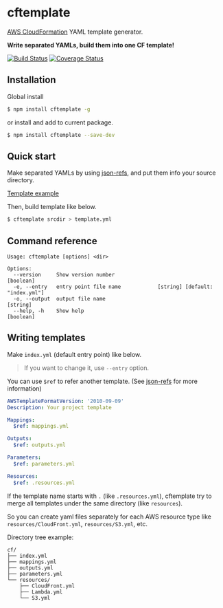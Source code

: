 # cftemplate

[AWS CloudFormation] YAML template generator.

**Write separated YAMLs, build them into one CF template!**

[![Build Status][travis-img]][travis-url]
[![Coverage Status][coveralls-img]][coveralls-url]

## Installation

Global install

```bash
$ npm install cftemplate -g
```

or install and add to current package.

```bash
$ npm install cftemplate --save-dev
```

## Quick start

Make separated YAMLs by using [json-refs], and put them info your source directory.

[Template example]

Then, build template like below.

```bash
$ cftemplate srcdir > template.yml
```

## Command reference

```
Usage: cftemplate [options] <dir>

Options:
  --version     Show version number                                    [boolean]
  -e, --entry   entry point file name            [string] [default: "index.yml"]
  -o, --output  output file name                                        [string]
  --help, -h    Show help                                              [boolean]
```

## Writing templates

Make `index.yml` (default entry point) like below.

> If you want to change it, use `--entry` option.

You can use `$ref` to refer another template. (See [json-refs] for more information)

```yaml
AWSTemplateFormatVersion: '2010-09-09'
Description: Your project template

Mappings:
  $ref: mappings.yml

Outputs:
  $ref: outputs.yml

Parameters:
  $ref: parameters.yml

Resources:
  $ref: .resources.yml
```

If the template name starts with `.` (like `.resources.yml`), cftemplate try to merge all templates under the same directory (like `resources`).

So you can create yaml files separately for each AWS resource type like `resources/CloudFront.yml`, `resources/S3.yml`, etc.

Directory tree example:

```
cf/
├── index.yml
├── mappings.yml
├── outputs.yml
├── parameters.yml
└── resources/
    ├── CloudFront.yml
    ├── Lambda.yml
    └── S3.yml
```

[travis-img]: https://img.shields.io/travis/u-minor/cftemplate/master.svg
[travis-url]: https://travis-ci.org/u-minor/cftemplate
[coveralls-img]: https://img.shields.io/coveralls/u-minor/cftemplate/master.svg
[coveralls-url]: https://coveralls.io/r/u-minor/cftemplate?branch=master
[AWS CloudFormation]: https://aws.amazon.com/cloudformation/
[json-refs]: https://www.npmjs.com/package/json-refs
[Template example]: https://github.com/u-minor/cftemplate/tree/master/test/fixture/tpl1
